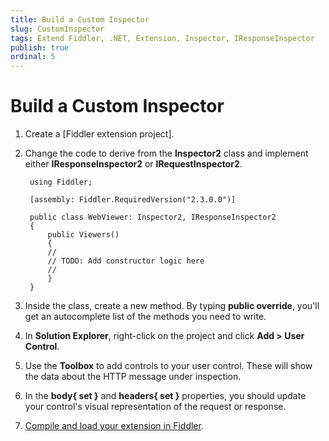 ```yaml
---
title: Build a Custom Inspector
slug: CustomInspector
tags: Extend Fiddler, .NET, Extension, Inspector, IResponseInspector
publish: true
ordinal: 5
---
```


Build a Custom Inspector
========================

1. Create a [Fiddler extension project].

2. Change the code to derive from the **Inspector2** class and implement either **IResponseInspector2** or **IRequestInspector2**.

		using Fiddler;

		[assembly: Fiddler.RequiredVersion("2.3.0.0")]

		public class WebViewer: Inspector2, IResponseInspector2
		{
			public Viewers()
			{
			//
			// TODO: Add constructor logic here
			//
			}
		}

3. Inside the class, create a new method. By typing **public override**, you'll get an autocomplete list of the methods you need to write.

4. In **Solution Explorer**, right-click on the project and click **Add > User Control**.

5. Use the **Toolbox** to add controls to your user control. These will show the data about the HTTP message under inspection.

6. In the **body{ set }** and **headers{ set }** properties, you should update your control's visual representation of the request or response. 

7. [Compile and load your extension in Fiddler][2].

[1]: ./CreateExtension
[2]: ./LoadExtension
